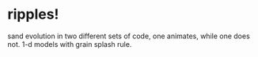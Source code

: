 # ripples!

sand evolution in two different sets of code, one animates, while one does not. 1-d models with grain splash rule.
